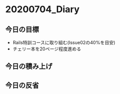 # 20200704_Diary

## 今日の目標

- Rails特訓コースに取り組む(Issue02の40%を目安)
- チェリー本を20ページ程度進める

## 今日の積み上げ

## 今日の反省
